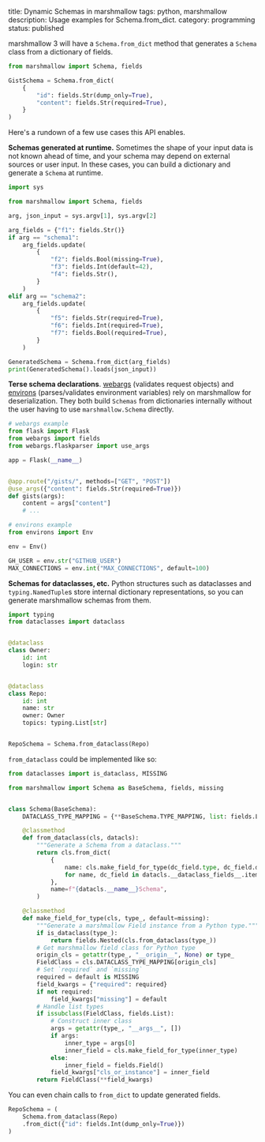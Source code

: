 title: Dynamic Schemas in marshmallow
tags: python, marshmallow
description: Usage examples for Schema.from_dict.
category: programming
status: published

marshmallow 3 will have a `Schema.from_dict` method that generates a `Schema` class from a dictionary of fields.

```python
from marshmallow import Schema, fields

GistSchema = Schema.from_dict(
    {
        "id": fields.Str(dump_only=True),
        "content": fields.Str(required=True),
    }
)
```

Here's a rundown of a few use cases this API enables.

**Schemas generated at runtime.** Sometimes the shape of your input data is not known ahead of time, and your schema may depend on external sources or user input. In these cases, you can build a dictionary and generate a `Schema` at runtime.

```python
import sys

from marshmallow import Schema, fields

arg, json_input = sys.argv[1], sys.argv[2]

arg_fields = {"f1": fields.Str()}
if arg == "schema1":
    arg_fields.update(
        {
            "f2": fields.Bool(missing=True),
            "f3": fields.Int(default=42),
            "f4": fields.Str(),
        }
    )
elif arg == "schema2":
    arg_fields.update(
        {
            "f5": fields.Str(required=True),
            "f6": fields.Int(required=True),
            "f7": fields.Bool(required=True),
        }
    )

GeneratedSchema = Schema.from_dict(arg_fields)
print(GeneratedSchema().loads(json_input))
```

**Terse schema declarations**. [webargs](https://webargs.readthedocs.io/en/latest/) (validates request objects) and [environs](https://github.com/sloria/environs) (parses/validates environment variables) rely on marshmallow for deserialization. They both build `Schemas` from dictionaries internally without the user having to use `marshmallow.Schema` directly.

```python
# webargs example
from flask import Flask
from webargs import fields
from webargs.flaskparser import use_args

app = Flask(__name__)


@app.route("/gists/", methods=["GET", "POST"])
@use_args({"content": fields.Str(required=True)})
def gists(args):
    content = args["content"]
    # ...
```

```python
# environs example
from environs import Env

env = Env()

GH_USER = env.str("GITHUB_USER")
MAX_CONNECTIONS = env.int("MAX_CONNECTIONS", default=100)
```

**Schemas for dataclasses, etc.** Python structures such as dataclasses and `typing.NamedTuple`s store internal dictionary representations, so you can generate marshmallow schemas from them.

```python
import typing
from dataclasses import dataclass


@dataclass
class Owner:
    id: int
    login: str


@dataclass
class Repo:
    id: int
    name: str
    owner: Owner
    topics: typing.List[str]


RepoSchema = Schema.from_dataclass(Repo)
```

`from_dataclass` could be implemented like so:

```python
from dataclasses import is_dataclass, MISSING

from marshmallow import Schema as BaseSchema, fields, missing


class Schema(BaseSchema):
    DATACLASS_TYPE_MAPPING = {**BaseSchema.TYPE_MAPPING, list: fields.List}

    @classmethod
    def from_dataclass(cls, datacls):
        """Generate a Schema from a dataclass."""
        return cls.from_dict(
            {
                name: cls.make_field_for_type(dc_field.type, dc_field.default)
                for name, dc_field in datacls.__dataclass_fields__.items()
            },
            name=f"{datacls.__name__}Schema",
        )

    @classmethod
    def make_field_for_type(cls, type_, default=missing):
        """Generate a marshmallow Field instance from a Python type."""
        if is_dataclass(type_):
            return fields.Nested(cls.from_dataclass(type_))
        # Get marshmallow field class for Python type
        origin_cls = getattr(type_, "__origin__", None) or type_
        FieldClass = cls.DATACLASS_TYPE_MAPPING[origin_cls]
        # Set `required` and `missing`
        required = default is MISSING
        field_kwargs = {"required": required}
        if not required:
            field_kwargs["missing"] = default
        # Handle list types
        if issubclass(FieldClass, fields.List):
            # Construct inner class
            args = getattr(type_, "__args__", [])
            if args:
                inner_type = args[0]
                inner_field = cls.make_field_for_type(inner_type)
            else:
                inner_field = fields.Field()
            field_kwargs["cls_or_instance"] = inner_field
        return FieldClass(**field_kwargs)
```

You can even chain calls to `from_dict` to update generated fields.

```python
RepoSchema = (
    Schema.from_dataclass(Repo)
    .from_dict({"id": fields.Int(dump_only=True)})
)
```
